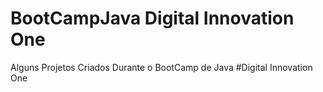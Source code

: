 # BootCampJava Digital Innovation One
  Alguns Projetos Criados Durante o BootCamp de Java
  #Digital Innovation One
